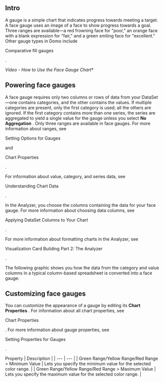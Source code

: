 

Intro
-------

A gauge is a simple chart that indicates progress towards meeting a target. A face gauge uses an image of a face to show progress towards a goal. Three ranges are available—a red frowning face for "poor," an orange face with a blank expression for "fair," and a green smiling face for "excellent." Other gauge types in Domo include

Comparative fill gauges

.

*Video - How to Use the Face Gauge Chart**

Powering face gauges
----------------------

A face gauge requires only two columns or rows of data from your DataSet—one contains categories, and the other contains the values. If multiple categories are present, only the first category is used; all the others are ignored. If the first category contains more than one series, the series are aggregated to yield a single value for the gauge unless you select
 **No Aggregation**
 . Only three ranges are available in face gauges. For more information about ranges, see

Setting Options for Gauges

and

Chart Properties

.


 For information about value, category, and series data, see

Understanding Chart Data

.


 In the Analyzer, you choose the columns containing the data for your face gauge. For more information about choosing data columns, see

Applying DataSet Columns to Your Chart

.


 For more information about formatting charts in the Analyzer, see

Visualization Card Building Part 2: The Analyzer

.


 The following graphic shows you how the data from the category and value columns in a typical column-based spreadsheet is converted into a face gauge:

Customizing face gauges
-------------------------

You can customize the appearance of a gauge by editing its
 **Chart Properties**
 . For information about all chart properties, see

Chart Properties

. For more information about gauge properties, see

Setting Properties for Gauges

.


 Property
  |
 Description
  |
| --- | --- |
|
 Green Range/Yellow Range/Red Range > Minimum Value
  |
 Lets you specify the minimum value for the selected color range.
  |
|
 Green Range/Yellow Range/Red Range > Maximum Value
  |
 Lets you specify the maximum value for the selected color range.
  |


